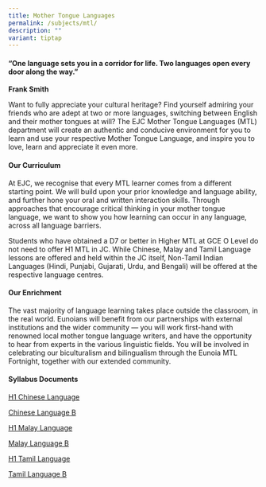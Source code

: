 ```yaml
---
title: Mother Tongue Languages
permalink: /subjects/mtl/
description: ""
variant: tiptap
---
```

<h4>“One language sets you in a corridor for life. Two languages open every door along the way.”</h4>
<p><strong>Frank Smith</strong>
</p>
<p>Want to fully appreciate your cultural heritage? Find yourself admiring
your friends who are adept at two or more languages, switching between
English and their mother tongues at will? The EJC Mother Tongue Languages
(MTL) department will create an authentic and conducive environment for
you to learn and use your respective Mother Tongue Language, and inspire
you to love, learn and appreciate it even more.</p>
<h4><strong>Our Curriculum</strong></h4>
<p>At EJC, we recognise that every MTL learner comes from a different starting
point. We will build upon your prior knowledge and language ability, and
further hone your oral and written interaction skills. Through approaches
that encourage critical thinking in your mother tongue language, we want
to show you how learning can occur in any language, across all language
barriers.</p>
<p>Students who have obtained a D7 or better in Higher MTL at GCE O Level
do not need to offer H1 MTL in JC. While Chinese, Malay and Tamil Language
lessons are offered and held within the JC itself, Non-Tamil Indian Languages
(Hindi, Punjabi, Gujarati, Urdu, and Bengali) will be offered at the respective
language centres.</p>
<h4><strong>Our Enrichment</strong></h4>
<p>The vast majority of language learning takes place outside the classroom,
in the real world. Eunoians will benefit from our partnerships with external
institutions and the wider community — you will work first-hand with renowned
local mother tongue language writers, and have the opportunity to hear
from experts in the various linguistic fields. You will be involved in
celebrating our biculturalism and bilingualism through the Eunoia MTL Fortnight,
together with our extended community.</p>
<h4><strong>Syllabus Documents</strong></h4>
<p><a href="https://www.seab.gov.sg/files/A%20Level%20Syllabus%20Sch%20Cddts/2026/8655_y26_sy.pdf" rel="noopener noreferrer nofollow" target="_blank">H1 Chinese Language</a>
</p>
<p><a href="https://www.seab.gov.sg/files/A%20Level%20Syllabus%20Sch%20Cddts/2026/8611_y26_sy.pdf" rel="noopener noreferrer nofollow" target="_blank">Chinese Language B</a>
</p>
<p><a href="https://www.seab.gov.sg/files/A%20Level%20Syllabus%20Sch%20Cddts/2026/8656_y26_sy.pdf" rel="noopener noreferrer nofollow" target="_blank">H1 Malay Language</a>
</p>
<p><a href="https://www.seab.gov.sg/gce-a-level/a-level-syllabuses-examined-for-school-candidates-2026/#:~:text=%2D-,Malay%20B,-Malay" rel="noopener noreferrer nofollow" target="_blank">Malay Language B</a>
</p>
<p><a href="https://www.seab.gov.sg/files/A%20Level%20Syllabus%20Sch%20Cddts/2026/8657_y26_sy.pdf" rel="noopener noreferrer nofollow" target="_blank">H1 Tamil Language</a>
</p>
<p><a href="https://www.seab.gov.sg/files/A%20Level%20Syllabus%20Sch%20Cddts/2026/8614_y26_sy.pdf" rel="noopener noreferrer nofollow" target="_blank">Tamil Language B</a>
</p>
